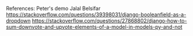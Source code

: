 References:
Peter's demo
Jalal Belsifar
https://stackoverflow.com/questions/39398031/django-booleanfield-as-a-dropdown
https://stackoverflow.com/questions/27868802/django-how-to-sum-downvote-and-upvote-elements-of-a-model-in-models-py-and-not
